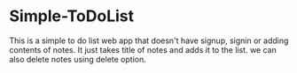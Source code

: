 # Simple-ToDoList
This is a simple to do list web app that doesn't have signup, signin or adding contents of notes. It just takes title of notes and adds it to the list. we can also delete notes using delete option.

